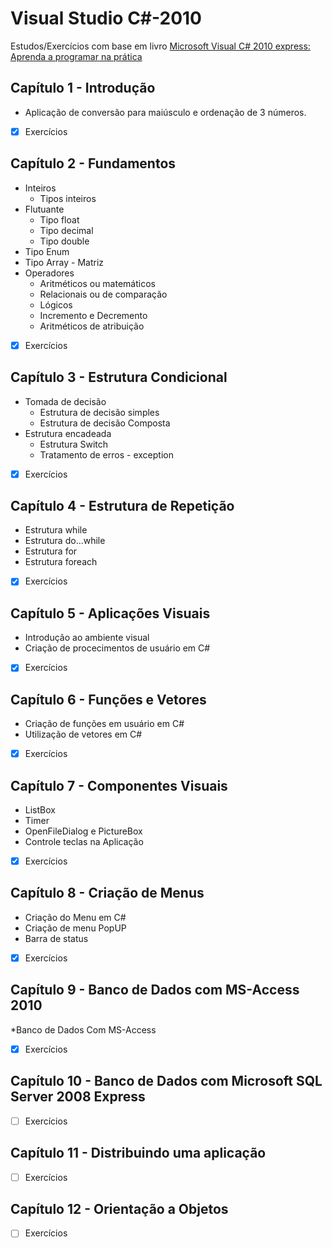 # Visual Studio C#-2010
Estudos/Exercícios com base em livro [Microsoft Visual C# 2010 express: Aprenda a programar na prática](https://www.estantevirtual.com.br/livros/luis-carlos-dos-santos/microsoft-visual-c-sharp-2010-express-aprenda-a-programar-na-pratica/11014866)

## Capítulo 1 - Introdução
* Aplicação de conversão para maiúsculo e ordenação de 3 números.
- [x] Exercícios 

## Capítulo 2 - Fundamentos
* Inteiros
  * Tipos inteiros
* Flutuante
  * Tipo float
  * Tipo decimal
  * Tipo double
* Tipo Enum
* Tipo Array - Matriz
* Operadores
  * Aritméticos ou matemáticos
  * Relacionais ou de comparação
  * Lógicos
  * Incremento e Decremento
  * Aritméticos de atribuição
- [x] Exercícios 

## Capítulo 3 - Estrutura Condicional
* Tomada de decisão
  * Estrutura de decisão simples
  * Estrutura de decisão Composta
* Estrutura encadeada
  * Estrutura Switch
  * Tratamento de erros - exception  
- [x] Exercícios 

## Capítulo 4 - Estrutura de Repetição
* Estrutura while
* Estrutura do...while
* Estrutura for
* Estrutura foreach
- [x] Exercícios 

## Capítulo 5 - Aplicações Visuais
* Introdução ao ambiente visual
* Criação de procecimentos de usuário em C#
- [x] Exercícios 

## Capítulo 6 - Funções e Vetores
* Criação de funções em usuário em C#
* Utilização de vetores em C#
- [x] Exercícios 

## Capítulo 7 - Componentes Visuais
* ListBox
* Timer
* OpenFileDialog e PictureBox
* Controle teclas na Aplicação
- [X] Exercícios 

## Capítulo 8 - Criação de Menus
* Criação do Menu em C#
* Criação de menu PopUP
* Barra de status
- [X] Exercícios 

## Capítulo 9 - Banco de Dados com MS-Access 2010
*Banco de Dados Com MS-Access
- [X] Exercícios 

## Capítulo 10 - Banco de Dados com Microsoft SQL Server 2008 Express
- [ ] Exercícios 

## Capítulo 11 - Distribuindo uma aplicação
- [ ] Exercícios 

## Capítulo 12 - Orientação a Objetos
- [ ] Exercícios

